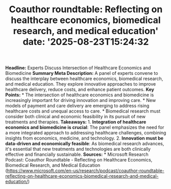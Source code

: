 ﻿---
title: "Coauthor roundtable: Reflecting on healthcare economics, biomedical research, and medical education'
date: '2025-08-23T15:24:32"
category: "Markets"
summary: ""
slug: "coauthor roundtable reflecting on healthcare economics biome"
source_urls:
  - "https://www.microsoft.com/en-us/research/podcast/coauthor-roundtable-reflecting-on-healthcare-economics-biomedical-research-and-medical-education/"
seo:
  title: "Coauthor roundtable: Reflecting on healthcare economics, biomedical research, and medical education | Hash n Hedge'
  description: '"
  keywords: ["news", "markets", "brief"]
---
**Headline:** Experts Discuss Intersection of Healthcare Economics and Biomedicine  **Summary Meta Description:** A panel of experts convene to discuss the interplay between healthcare economics, biomedical research, and medical education. They explore innovative approaches to improve healthcare delivery, reduce costs, and enhance patient outcomes.  **Key Points:**  * The intersection of healthcare economics and biomedicine is increasingly important for driving innovation and improving care. * New models of payment and care delivery are emerging to address rising healthcare costs and unequal access to care. * Biomedical research must consider both clinical and economic feasibility in its pursuit of new treatments and therapies.  **Takeaways:**  1. **Integration of healthcare economics and biomedicine is crucial**: The panel emphasizes the need for a more integrated approach to addressing healthcare challenges, combining insights from economics, medicine, and technology. 2. **Innovation must be data-driven and economically feasible**: As biomedical research advances, it's essential that new treatments and technologies are both clinically effective and financially sustainable.  **Sources:**  * Microsoft Research Podcast: Coauthor Roundtable - Reflecting on Healthcare Economics, Biomedical Research, and Medical Education (https://www.microsoft.com/en-us/research/podcast/coauthor-roundtable-reflecting-on-healthcare-economics-biomedical-research-and-medical-education/) 
